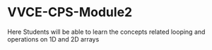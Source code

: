 # VVCE-CPS-Module2
Here Students will be able to learn the concepts related looping and operations on 1D and 2D arrays 
